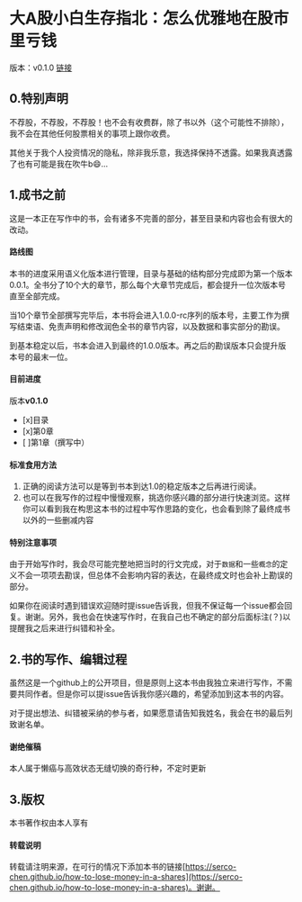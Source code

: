 # 大A股小白生存指北：怎么优雅地在股市里亏钱
版本：v0.1.0 [链接](https://serco-chen.github.io/how-to-lose-money-in-a-shares)

## 0.特别声明
不荐股，不荐股，不荐股！也不会有收费群，除了书以外（这个可能性不排除），我不会在其他任何股票相关的事项上跟你收费。

其他关于我个人投资情况的隐私，除非我乐意，我选择保持不透露。如果我真透露了也有可能是我在吹牛b😄...

## 1.成书之前
这是一本正在写作中的书，会有诸多不完善的部分，甚至目录和内容也会有很大的改动。

#### 路线图
本书的进度采用语义化版本进行管理，目录与基础的结构部分完成即为第一个版本0.0.1。全书分了10个大的章节，那么每个大章节完成后，都会提升一位次版本号直至全部完成。

当10个章节全部撰写完毕后，本书将会进入1.0.0-rc序列的版本号，主要工作为撰写结束语、免责声明和修改润色全书的章节内容，以及数据和事实部分的勘误。

到基本稳定以后，书本会进入到最终的1.0.0版本。再之后的勘误版本只会提升版本号的最末一位。

#### 目前进度
版本**v0.1.0**

* [x]目录
* [x]第0章
* [ ]第1章（撰写中）

#### 标准食用方法
1. 正确的阅读方法可以是等到书本到达1.0的稳定版本之后再进行阅读。
2. 也可以在我写作的过程中慢慢观察，挑选你感兴趣的部分进行快速浏览。这样你可以看到我在构思这本书的过程中写作思路的变化，也会看到除了最终成书以外的一些删减内容

#### 特别注意事项
由于开始写作时，我会尽可能完整地把当时的行文完成，对于`数据`和一些`概念`的定义不会一项项去勘误，但总体不会影响内容的表达，在最终成文时也会补上勘误的部分。

如果你在阅读时遇到错误欢迎随时提issue告诉我，但我不保证每一个issue都会回复。谢谢。另外，我也会在快速写作时，在我自己也不确定的部分后面标注(？)以提醒我之后来进行纠错和补全。

## 2.书的写作、编辑过程
虽然这是一个github上的公开项目，但是原则上这本书由我独立来进行写作，不需要共同作者。但是你可以提issue告诉我你感兴趣的，希望添加到这本书的内容。

对于提出想法、纠错被采纳的参与者，如果愿意请告知我姓名，我会在书的最后列致谢名单。

#### 谢绝催稿
本人属于懒癌与高效状态无缝切换的奇行种，不定时更新

## 3.版权
本书著作权由本人享有

#### 转载说明
转载请注明来源，在可行的情况下添加本书的链接[https://serco-chen.github.io/how-to-lose-money-in-a-shares](https://serco-chen.github.io/how-to-lose-money-in-a-shares)。谢谢。
